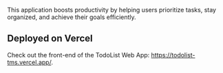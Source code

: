 This application boosts productivity by helping users prioritize tasks, stay organized, and achieve their goals efficiently.

## Deployed on Vercel

Check out the front-end of the TodoList Web App: https://todolist-tms.vercel.app/.
